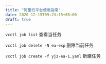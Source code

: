 ```yaml
---
title: "阿里云平台使用指南"
date: 2020-12-15T09:23:15+08:00
draft: true
---
```


`vcctl job list`
查看当任务

`vcctl job delete -N ea-exp`
删除当前任务

`vcctl job create -f yjz-ea-1.yaml`
新建任务